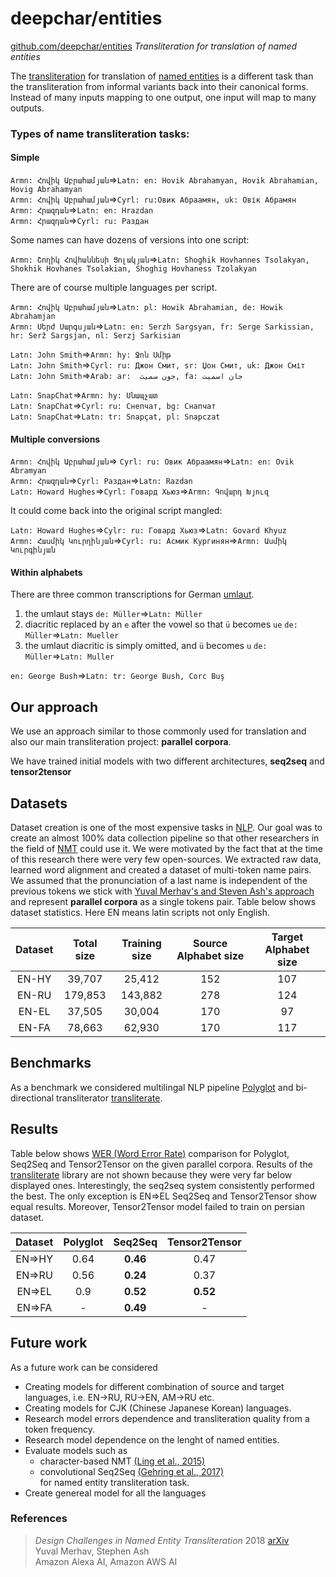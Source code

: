 # deepchar/entities

[github.com/deepchar/entities](https://github.com/deepchar/entities/) *Transliteration for translation of named entities*

The [transliteration](https://deepchar.github.io/) for translation of [named entities](https://en.wikipedia.org/wiki/Named_entity) is a different task than the transliteration from informal variants back into their canonical forms.  Instead of many inputs mapping to one output, one input will map to many outputs.

### Types of name transliteration tasks:

#### Simple
````Armn: Հովիկ Աբրահամյան````=>````Latn: en: Hovik Abrahamyan, Hovik Abrahamian, Hovig Abrahamyan````<br/>
````Armn: Հովիկ Աբրահամյան````=>````Cyrl: ru:Овик Абраамян, uk: Овік Абрамян````<br/>
````Armn: Հրազդան````=>````Latn: en: Hrazdan````<br/>
````Armn: Հրազդան````=>````Cyrl: ru: Раздан````<br/>

Some names can have dozens of versions into one script:

````Armn: Շողիկ Հովհաննեսի Ցոլակյան````=>````Latn: Shoghik Hovhannes Tsolakyan, Shokhik Hovhanes Tsolakian, Shoghig Hovhaness Tzolakyan````<br/>

There are of course multiple languages per script.

````Armn: Հովիկ Աբրահամյան````=>````Latn: pl: Howik Abrahamian, de: Howik Abrahamjan````<br/>
````Armn: Սերժ Սարգսյան````=>````Latn: en: Serzh Sargsyan, fr: Serge Sarkissian, hr: Serž Sargsjan, nl: Serzj Sarkisian````<br/>


````Latn: John Smith````=>````Armn: hy: Ջոն Սմիթ````<br/>
````Latn: John Smith````=>````Cyrl: ru: Джон Смит, sr: Џон Смит, uk: Джон Сміт````<br/>
````Latn: John Smith````=>````Arab: ar:  جون سميث, fa: جان اسمیت````<br/>  
  
````Latn: SnapChat````=>````Armn: hy: Սնապչատ````<br/>
````Latn: SnapChat````=>````Cyrl: ru: Снепчат, bg: Снапчат````<br/>
````Latn: SnapChat````=>````Latn: tr: Snapçat, pl: Snapczat````<br/>

#### Multiple conversions

````Armn: Հովիկ Աբրահամյան````=> ````Cyrl: ru: Овик Абраамян````=>````Latn: en: Ovik Abramyan````<br/>
````Armn: Հրազդան````=>````Cyrl: Раздан````=>````Latn: Razdan````<br/>
````Latn: Howard Hughes````=>````Cyrl: Говард Хьюз````=>````Armn: Գովարդ Խյուզ````<br/>


It could come back into the original script mangled:

````Latn: Howard Hughes````=>````Cylr: ru: Говард Хьюз````=>````Latn: Govard Khyuz````<br/>
````Armn: Հասմիկ Կուրղինյան````=>````Cyrl: ru: Асмик Кургинян````=>````Armn: Ասմիկ Կուրգինյան````<br/> 

#### Within alphabets

There are three common transcriptions for German [umlaut](https://en.wikipedia.org/wiki/Germanic_umlaut).
1. the umlaut stays 
````de: Müller````=>````Latn: Müller````
2. diacritic replaced by an `e` after the vowel so that `ü` becomes `ue`
````de: Müller````=>````Latn: Mueller````<br/>
3. the umlaut diacritic is simply omitted, and `ü` becomes `u` 
````de: Müller````=>````Latn: Muller````<br/>

````en: George Bush````=>````Latn: tr: George Bush, Corc Buş````<br/>


## Our approach

We use an approach similar to those commonly used for translation and also our main transliteration project: **parallel corpora**.

We have trained initial models with two different architectures, **seq2seq** and **tensor2tensor**


## Datasets

Dataset creation is one of the most expensive tasks in [NLP](https://en.wikipedia.org/wiki/Natural_language_processing). Our goal was to create an almost 100% data collection pipeline so that other researchers in the field of [NMT](https://en.wikipedia.org/wiki/Neural_machine_translation) could use it. We were motivated by the fact that at the time of this research there were very few open-sources.
We extracted raw data, learned word alignment and created a dataset of multi-token name pairs. We assumed that the pronunciation of a last name is independent of the previous tokens we stick with [Yuval Merhav's and Steven Ash's  approach ](https://arxiv.org/pdf/1808.02563.pdf) and represent **parallel corpora** as a single tokens pair. 
Table below shows dataset statistics. Here EN means latin scripts not only English.

| Dataset  | Total size | Training size  | Source Alphabet size | Target Alphabet size | 
| :-------------: | :-------------: | :-------------: | :-------------: | :-------------: |
| EN-HY  | 39,707  | 25,412  | 152  | 107  |
| EN-RU  | 179,853  | 143,882  | 278  | 124  |
| EN-EL  | 37,505  | 30,004  | 170  | 97  |
| EN-FA  | 78,663  | 62,930  | 170  | 117  |


## Benchmarks
As a benchmark we considered multilingal NLP pipeline [Polyglot](https://pypi.org/project/polyglot/) and bi-directional transliterator [transliterate](https://pypi.org/project/transliterate/).


## Results

Table below shows [WER (Word Error Rate)](https://en.wikipedia.org/wiki/Word_error_rate) comparison for Polyglot, Seq2Seq and Tensor2Tensor on the given parallel corpora. Results of the [transliterate](https://pypi.org/project/transliterate/) library are not shown because they were very far below displayed ones. Interestingly, the seq2seq system consistently performed the best. The only exception is EN=>EL Seq2Seq and Tensor2Tensor show equal results. Moreover,  Tensor2Tensor model failed to train on persian dataset.

| Dataset  | Polyglot| Seq2Seq  | Tensor2Tensor | 
| :-------------: | :-------------: | :-------------: | :-------------: |
| EN=>HY  | 0.64  | **0.46**  | 0.47  |
| EN=>RU  | 0.56  | **0.24**  | 0.37  |
| EN=>EL  | 0.9  | **0.52** | **0.52**  |
| EN=>FA  | -  | **0.49**  | -  |

## Future work

As a future work can be considered
 - Creating models for different combination of source and target languages, i.e. EN->RU, RU->EN, AM->RU etc.
 - Creating models for CJK (Chinese Japanese Korean) languages.
 - Research model errors dependence and transliteration quality from a token frequency.
 - Research model dependence on the lenght of named entities.
 - Evaluate models such as 
    - character-based NMT [(Ling et al., 2015)](https://arxiv.org/pdf/1808.02563.pdf)
    - convolutional Seq2Seq [(Gehring et al., 2017)](https://arxiv.org/pdf/1705.03122.pdf)<br/>
    for named entity transliteration task.
 - Create genereal model for all the languages


### References

> *Design Challenges in Named Entity Transliteration* 2018  [arXiv](https://arxiv.org/abs/1808.02563)  
> Yuval Merhav, Stephen Ash   
> Amazon Alexa AI, Amazon AWS AI
